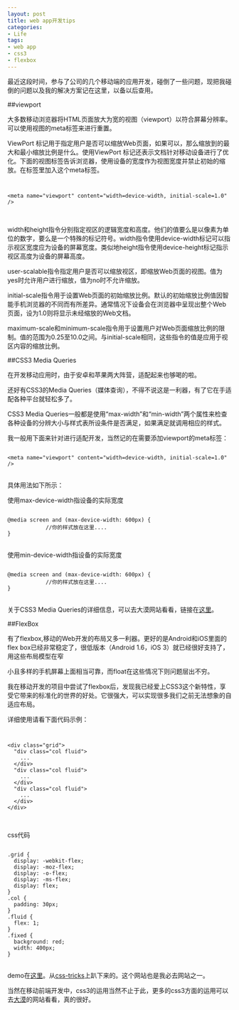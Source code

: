 ```yaml
---
layout: post
title: web app开发tips
categories:
- Life
tags:
- web app
- css3
- flexbox
---
```


最近这段时间，参与了公司的几个移动端的应用开发，碰倒了一些问题，现把我碰倒的问题以及我的解决方案记在这里，以备以后查用。

##viewport

大多数移动浏览器将HTML页面放大为宽的视图（viewport）以符合屏幕分辨率。可以使用视图的meta标签来进行重置。

ViewPort <meta>标记用于指定用户是否可以缩放Web页面，如果可以，那么缩放到的最大和最小缩放比例是什么。使用ViewPort <meta>标记还表示文档针对移动设备进行了优化。下面的视图标签告诉浏览器，使用设备的宽度作为视图宽度并禁止初始的缩放。在<head>标签里加入这个meta标签。

<pre>
<code>

&lt;meta name=&quot;viewport&quot; content=&quot;width=device-width, initial-scale=1.0&quot; /&gt;

</code>
</pre>

width和height指令分别指定视区的逻辑宽度和高度。他们的值要么是以像素为单位的数字，要么是一个特殊的标记符号。width指令使用device-width标记可以指示视区宽度应为设备的屏幕宽度。类似地height指令使用device-height标记指示视区高度为设备的屏幕高度。

user-scalable指令指定用户是否可以缩放视区，即缩放Web页面的视图。值为yes时允许用户进行缩放，值为no时不允许缩放。

initial-scale指令用于设置Web页面的初始缩放比例。默认的初始缩放比例值因智能手机浏览器的不同而有所差异。通常情况下设备会在浏览器中呈现出整个Web页面，设为1.0则将显示未经缩放的Web文档。

maximum-scale和minimum-scale指令用于设置用户对Web页面缩放比例的限制。值的范围为0.25至10.0之间。与initial-scale相同，这些指令的值是应用于视区内容的缩放比例。

##CSS3 Media Queries

在开发移动应用时，由于安卓和苹果两大阵营，适配起来也够喝的啦。

还好有CSS3的Media Queries（媒体查询），不得不说这是一利器，有了它在手适配各种平台就轻松多了。

CSS3 Media Queries一般都是使用“max-width”和“min-width”两个属性来检查各种设备的分辨大小与样式表所设条件是否满足，如果满足就调用相应的样式。

我一般用下面来针对进行适配开发，当然记的在需要添加viewport的meta标签：

<pre>
<code>
&lt;meta name=&quot;viewport&quot; content=&quot;width=device-width, initial-scale=1.0&quot; /&gt;
</code>
</pre>

具体用法如下所示：

使用max-device-width指设备的实际宽度

<pre>
<code>
@media screen and (max-device-width: 600px) {
			//你的样式放在这里....
}
</code>
</pre>

使用min-device-width指设备的实际宽度

<pre>
<code>
@media screen and (max-device-width: 600px) {
			//你的样式放在这里....
}
</code>
</pre>

关于CSS3 Media Queries的详细信息，可以去大漠网站看看，链接在[这里](http://www.w3cplus.com/css3/css3-media-queries-for-different-devices)。

##FlexBox

有了flexbox,移动的Web开发的布局又多一利器。更好的是Android和iOS里面的flex box已经非常稳定了，很低版本（Android 1.6，iOS 3）就已经很好支持了，用这些布局模型在窄

小且多样的手机屏幕上面相当可靠，而float在这些情况下则问题层出不穷。

我在移动开发的项目中尝试了flexbox后，发现我已经爱上CSS3这个新特性，享受它带来的标准化的世界的好处。它很强大，可以实现很多我们之前无法想象的自适应布局。

详细使用请看下面代码示例：

<pre>
<code>

&lt;div class=&quot;grid&quot;&gt;
  &quot;div class=&quot;col fluid&quot;&gt;
    ...
  &lt;/div&gt;
  &quot;div class=&quot;col fluid&quot;&gt;
    ...
  &lt;/div&gt;
  &quot;div class=&quot;col fluid&quot;&gt;
    ...
  &lt;/div&gt;
&lt;/div&gt;

</code>
</pre>

css代码

<pre>
<code>
.grid {
  display: -webkit-flex;
  display: -moz-flex;
  display: -o-flex;
  display: -ms-flex;
  display: flex;
}
.col {
  padding: 30px;
}
.fluid {
  flex: 1;
}
.fixed {
  background: red;
  width: 400px;
}
</code>
</pre>

demo在[这里](http://codepen.io/chriscoyier/pen/qazmI)。从[css-tricks](http://css-tricks.com/old-flexbox-and-new-flexbox/)上趴下来的。这个网站也是我必去网站之一。

当然在移动前端开发中，css3的运用当然不止于此，更多的css3方面的运用可以去[大漠](http://www.w3cplus.com/)的网站看看，真的很好。
